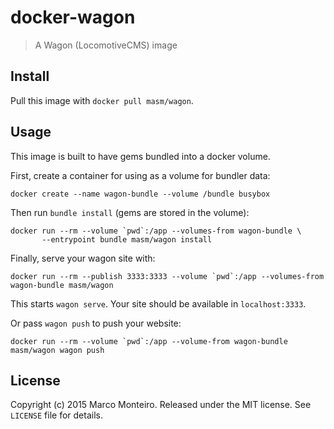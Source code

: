 # docker-wagon

> A Wagon (LocomotiveCMS) image

## Install

Pull this image with `docker pull masm/wagon`.

## Usage

This image is built to have gems bundled into a docker volume.

First, create a container for using as a volume for bundler data:
```
docker create --name wagon-bundle --volume /bundle busybox
```

Then run `bundle install` (gems are stored in the volume):
```
docker run --rm --volume `pwd`:/app --volumes-from wagon-bundle \
       --entrypoint bundle masm/wagon install
```

Finally, serve your wagon site with:
```
docker run --rm --publish 3333:3333 --volume `pwd`:/app --volumes-from wagon-bundle masm/wagon
```

This starts `wagon serve`.  Your site should be available in `localhost:3333`.

Or pass `wagon push` to push your website:

```
docker run --rm --volume `pwd`:/app --volume-from wagon-bundle masm/wagon wagon push
```

## License

Copyright (c) 2015 Marco Monteiro. Released under the MIT license. See `LICENSE` file for details.
